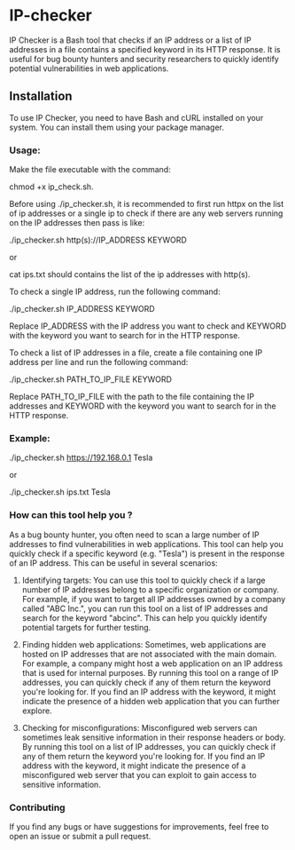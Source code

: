 # IP-checker
IP Checker is a Bash tool that checks if an IP address or a list of IP addresses in a file contains a specified keyword in its HTTP response. It is useful for bug bounty hunters and security researchers to quickly identify potential vulnerabilities in web applications.

## Installation

To use IP Checker, you need to have Bash and cURL installed on your system. You can install them using your package manager.



### Usage:
Make the file executable with the command: 

chmod +x ip_check.sh.

Before using ./ip_checker.sh, it is recommended to first run httpx on the list of ip addresses or a single ip to check if there are any web servers running on the IP addresses then pass is like:

./ip_checker.sh http(s)://IP_ADDRESS KEYWORD

or

cat ips.txt should contains the list of the ip addresses with http(s).


To check a single IP address, run the following command:

./ip_checker.sh IP_ADDRESS KEYWORD

Replace IP_ADDRESS with the IP address you want to check and KEYWORD with the keyword you want to search for in the HTTP response.

To check a list of IP addresses in a file, create a file containing one IP address per line and run the following command:

./ip_checker.sh PATH_TO_IP_FILE KEYWORD

Replace PATH_TO_IP_FILE with the path to the file containing the IP addresses and KEYWORD with the keyword you want to search for in the HTTP response.

### Example:

./ip_checker.sh https://192.168.0.1 Tesla


or

./ip_checker.sh ips.txt Tesla

### How can this tool help you ? 

As a bug bounty hunter, you often need to scan a large number of IP addresses to find vulnerabilities in web applications. This tool can help you quickly check if a specific keyword (e.g. "Tesla") is present in the response of an IP address. This can be useful in several scenarios:

1. Identifying targets: You can use this tool to quickly check if a large number of IP addresses belong to a specific organization or company. For example, if you want to target all IP addresses owned by a company called "ABC Inc.", you can run this tool on a list of IP addresses and search for the keyword "abcinc". This can help you quickly identify potential targets for further testing.

2. Finding hidden web applications: Sometimes, web applications are hosted on IP addresses that are not associated with the main domain. For example, a company might host a web application on an IP address that is used for internal purposes. By running this tool on a range of IP addresses, you can quickly check if any of them return the keyword you're looking for. If you find an IP address with the keyword, it might indicate the presence of a hidden web application that you can further explore.

3. Checking for misconfigurations: Misconfigured web servers can sometimes leak sensitive information in their response headers or body. By running this tool on a list of IP addresses, you can quickly check if any of them return the keyword you're looking for. If you find an IP address with the keyword, it might indicate the presence of a misconfigured web server that you can exploit to gain access to sensitive information.



### Contributing

If you find any bugs or have suggestions for improvements, feel free to open an issue or submit a pull request.
